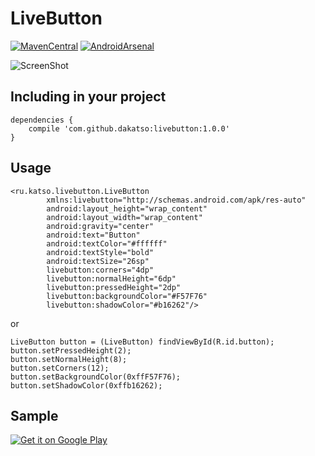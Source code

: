 LiveButton
==========
[![MavenCentral](https://img.shields.io/badge/maven-1.0.0-blue.svg)](http://mvnrepository.com/artifact/com.github.dakatso/livebutton) [![AndroidArsenal](https://img.shields.io/badge/Android%20Arsenal-LiveButton-green.svg?style=true)](https://android-arsenal.com/details/1/3744)

![ScreenShot](https://raw.github.com/dakatso/LiveButton/master/example.gif)

Including in your project
-------------------------
    
    dependencies {
        compile 'com.github.dakatso:livebutton:1.0.0'
    }


Usage
-------------------------


    <ru.katso.livebutton.LiveButton 
            xmlns:livebutton="http://schemas.android.com/apk/res-auto"
		    android:layout_height="wrap_content"
		    android:layout_width="wrap_content"
		    android:gravity="center"
		    android:text="Button"
		    android:textColor="#ffffff"
		    android:textStyle="bold"
		    android:textSize="26sp"
		    livebutton:corners="4dp"
		    livebutton:normalHeight="6dp"
		    livebutton:pressedHeight="2dp"
		    livebutton:backgroundColor="#F57F76"
		    livebutton:shadowColor="#b16262"/>

 or
 

	LiveButton button = (LiveButton) findViewById(R.id.button);
	button.setPressedHeight(2);
	button.setNormalHeight(8);
	button.setCorners(12);
	button.setBackgroundColor(0xffF57F76);
	button.setShadowColor(0xffb16262);

Sample
-------------------------

[![Get it on Google Play](http://www.android.com/images/brand/get_it_on_play_logo_small.png)](https://play.google.com/store/apps/details?id=ru.katso.livebuttonsample)
